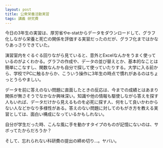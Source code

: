 ```yaml
---
layout: post
title: 公衆栄養活動実習
tags: 講義 研究費
---
```


今日の3年生の実習は、厚労省やe-statからデータをダウンロードして、グラフ化しながら栄養と死亡の関係を評価する実習だったのだが、グラフ化まではかなりあっさりできていた。

演習室内をぐるぐる回りながら見ていると、意外とExcelなんかをうまく使っているのがよくわかる。グラフの作成や、データの並び替えとか、基本的なことは簡単にこなすし、関数なんかも自分で探して使っていたりする。大学に入る前から、学校でPCに触るからか、こういう操作に3年生の時点で慣れがあるのはちょっとうらやましい。

データを前に答えのない問題に直面したときの反応は、今までの成績とはあまり関係が無さそうでなかなか興味深い。知識や他の情報も駆使しながら答えを探す人もいれば、データだけから見えるものを必死に探す人、何をして良いかわからない人などかなり多様性がある。答えのない問題に対してのもがき方を教える実習としては、面白い構成になっているかもしれない。

自分が学生だった時、こんな風に手を動かすタイプのものが記憶にないのは、サボってたからだろうか？

そして、忘れられない科研費の提出の締め切り…。ヤバい。
